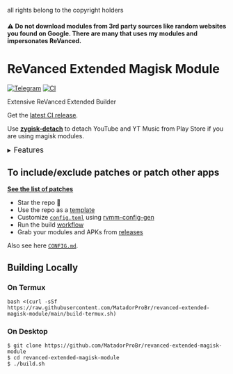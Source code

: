 all rights belong to the copyright holders

#### ⚠️ Do not download modules from 3rd party sources like random websites you found on Google. There are many that uses my modules and impersonates ReVanced.

# ReVanced Extended Magisk Module
[![Telegram](https://img.shields.io/badge/Telegram-2CA5E0?style=for-the-badge&logo=telegram&logoColor=white)](https://t.me/rvxc_magisk)
[![CI](https://github.com/MatadorProBr/revanced-extended-magisk-module/actions/workflows/ci.yml/badge.svg?event=schedule)](https://github.com/MatadorProBr/revanced-extended-magisk-module/actions/workflows/ci.yml)

Extensive ReVanced Extended Builder

Get the [latest CI release](https://github.com/MatadorProBr/revanced-extended-magisk-module/releases).

Use [**zygisk-detach**](https://github.com/j-hc/zygisk-detach) to detach YouTube and YT Music from Play Store if you are using magisk modules. 

<details><summary><big>Features</big></summary>
<ul>
 <li>Support all present and future ReVanced Extended apps</li>
 <li> Can build Magisk modules and non-root APKs</li>
 <li> Updated daily with the latest versions of apps and patches</li>
 <li> Optimize APKs and modules for size</li>
 <li> Modules</li>
    <ul>
     <li> recompile invalidated odex for faster usage</li>
     <li> receive updates from Magisk app</li>
     <li> do not break safetynet or trigger root detections</li>
     <li> handle installation of the correct version of the stock app and all that</li>
     <li> support Magisk and KernelSU</li>
    </ul>
</ul>
Note that the <a href="../../actions/workflows/ci.yml">CI workflow</a> is scheduled to build the modules and APKs everyday using GitHub Actions if there is a change in ReVanced patches. You may want to disable it.
</details>

## To include/exclude patches or patch other apps
[**See the list of patches**](https://j-hc.github.io/rvmm-config-gen/)

 * Star the repo :eyes:
 * Use the repo as a [template](https://github.com/new?template_name=revanced-extended-magisk-module&template_owner=MatadorProBr)
 * Customize [`config.toml`](./config.toml) using [rvmm-config-gen](https://j-hc.github.io/rvmm-config-gen/)
 * Run the build [workflow](../../actions/workflows/build.yml)
 * Grab your modules and APKs from [releases](../../releases)

Also see here [`CONFIG.md`](./CONFIG.md).

## Building Locally
### On Termux
```console
bash <(curl -sSf https://raw.githubusercontent.com/MatadorProBr/revanced-extended-magisk-module/main/build-termux.sh)
```

### On Desktop
```console
$ git clone https://github.com/MatadorProBr/revanced-extended-magisk-module
$ cd revanced-extended-magisk-module
$ ./build.sh
```
